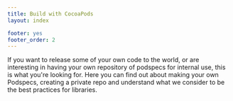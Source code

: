 ```yaml
---
title: Build with CocoaPods
layout: index

footer: yes
footer_order: 2
---
```


<p> If you want to release some of your own code to the world, or are interesting in having your own repository of podspecs for internal use, this is what you're looking for. Here you can find out about making your own Podspecs, creating a private repo and understand what we consider to be the best practices for libraries.</p>
